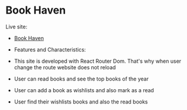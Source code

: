 
# Book Haven

Live site:

- [Book Haven](https://book-haven23.netlify.app/pages-to-read)

- Features and Characteristics:

- This site is developed with React Router Dom. That's why when user change the route website does not reload
- User can read books and see the top books of the year
- User can add a book as wishlists and also mark as a read 
- User find their wishlists books and also the read books 
